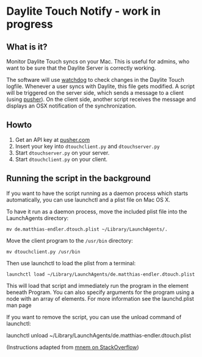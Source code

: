 Daylite Touch Notify - work in progress
=======================================

What is it?
-----------

Monitor Daylite Touch syncs on your Mac.
This is useful for admins, who want to be sure that the Daylite Server is correctly working.

The software will use [watchdog](https://pypi.python.org/pypi/watchdog) to check changes in the Daylite Touch logfile.
Whenever a user syncs with Daylite, this file gets modified.
A script will be triggered on the server side, which sends a message to a client (using [pusher](http://www.pusher.com)). On the client side, another script receives the
message and displays an OSX notification of the synchronization.


Howto
-----

1. Get an API key at [pusher.com](http://www.pusher.com)
2. Insert your key into `dtouchclient.py` and `dtouchserver.py`
3. Start `dtouchserver.py` on your server.
4. Start `dtouchclient.py` on your client.

Running the script in the background
------------------------------------

If you want to have the script running as a daemon process which starts automatically, you can use launchctl and a plist file on Mac OS X.

To have it run as a daemon process, move the included plist file into the
LaunchAgents directory:

    mv de.matthias-endler.dtouch.plist ~/Library/LaunchAgents/.

Move the client program to the `/usr/bin` directory:

    mv dtouchclient.py /usr/bin

Then use launchctl to load the plist from a terminal:

    launchctl load ~/Library/LaunchAgents/de.matthias-endler.dtouch.plist

This will load that script and immediately run the program in the <string> element beneath <key>Program</key>. You can also specify arguments for the program using a <ProgramArguments> node with an array of <string> elements. For more information see the launchd.plist man page

If you want to remove the script, you can use the unload command of launchctl:

launchctl unload ~/Library/LaunchAgents/de.matthias-endler.dtouch.plist

(Instructions adapted from [mnem on StackOverflow](http://stackoverflow.com/a/9523030/270334))
